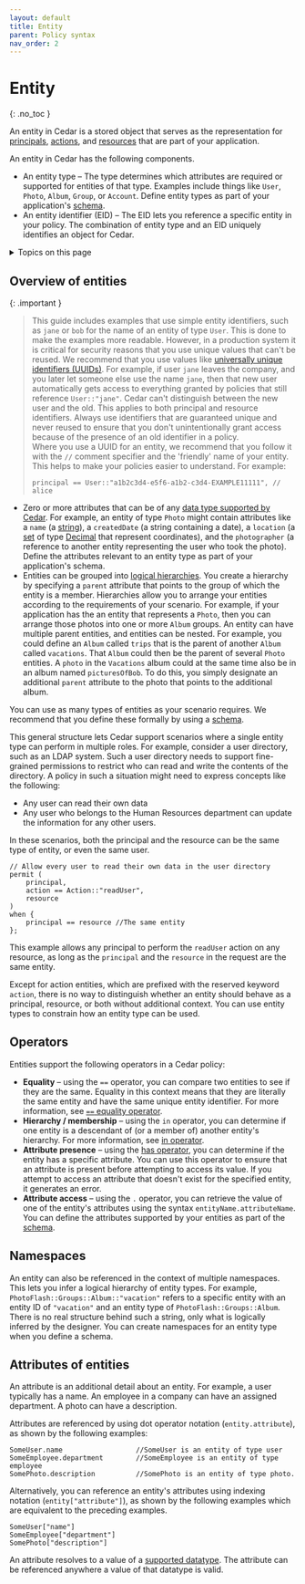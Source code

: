 ```yaml
---
layout: default
title: Entity
parent: Policy syntax
nav_order: 2
---
```


# Entity<a name="syntax-entity"></a>
{: .no_toc }

An entity in Cedar is a stored object that serves as the representation for [principals](syntax-policy.md#term-parc-principal), [actions](syntax-policy.md#term-parc-action), and [resources](syntax-policy.md#term-parc-resource) that are part of your application\. 

An entity in Cedar has the following components\.
+ An entity type – The type determines which attributes are required or supported for entities of that type\. Examples include things like `User`, `Photo`, `Album`, `Group`, or `Account`\. Define entity types as part of your application's [schema](terminology.md#term-schema)\.
+ An entity identifier \(EID\) – The EID lets you reference a specific entity in your policy\. The combination of entity type and an EID uniquely identifies an object for Cedar\.

<details markdown="block">
  <summary>
    Topics on this page
  </summary>
  {: .text-delta }
- TOC
{:toc}
</details>

## Overview of entities<a name="entity-overview"></a>

{: .important }
>This guide includes examples that use simple entity identifiers, such as `jane` or `bob` for the name of an entity of type `User`\. This is done to make the examples more readable\. However, in a production system it is critical for security reasons that you use unique values that can't be reused\. We recommend that you use values like [universally unique identifiers \(UUIDs\)](https://wikipedia.org/wiki/Universally_unique_identifier)\. For example, if user `jane` leaves the company, and you later let someone else use the name `jane`, then that new user automatically gets access to everything granted by policies that still reference `User::"jane"`\. Cedar can't distinguish between the new user and the old\. This applies to both principal and resource identifiers\. Always use identifiers that are guaranteed unique and never reused to ensure that you don't unintentionally grant access because of the presence of an old identifier in a policy\.  
>Where you use a UUID for an entity, we recommend that you follow it with the `//` comment specifier and the 'friendly' name of your entity\. This helps to make your policies easier to understand\. For example:  
>```
>principal == User::"a1b2c3d4-e5f6-a1b2-c3d4-EXAMPLE11111", // alice
>```
+ Zero or more attributes that can be of any [data type supported by Cedar](syntax-datatypes.md)\. For example, an entity of type `Photo` might contain attributes like a `name` \(a [string](syntax-datatypes.md#datatype-string)\), a `createdDate` \(a string containing a date\), a `location` \(a [set](syntax-datatypes.md#datatype-set) of type [Decimal](syntax-datatypes.md#datatype-decimal) that represent coordinates\), and the `photographer` \(a reference to another entity representing the user who took the photo\)\. Define the attributes relevant to an entity type as part of your application's schema\.
+ Entities can be grouped into [logical hierarchies](terminology.md#term-group)\. You create a hierarchy by specifying a `parent` attribute that points to the group of which the entity is a member\. Hierarchies allow you to arrange your entities according to the requirements of your scenario\. For example, if your application has the an entity that represents a `Photo`, then you can arrange those photos into one or more `Album` groups\. An entity can have multiple parent entities, and entities can be nested\. For example, you could define an `Album` called `trips` that is the parent of another `Album` called `vacations`\. That `Album` could then be the parent of several `Photo` entities\. A `photo` in the `Vacations` album could at the same time also be in an album named `picturesOfBob`\. To do this, you simply designate an additional `parent` attribute to the photo that points to the additional album\.

You can use as many types of entities as your scenario requires\. We recommend that you define these formally by using a [schema](terminology.md#term-schema)\.

This general structure lets Cedar support scenarios where a single entity type can perform in multiple roles\. For example, consider a user directory, such as an LDAP system\. Such a user directory needs to support fine\-grained permissions to restrict who can read and write the contents of the directory\. A policy in such a situation might need to express concepts like the following:
+ Any user can read their own data
+ Any user who belongs to the Human Resources department can update the information for any other users\.

In these scenarios, both the principal and the resource can be the same type of entity, or even the same user\.

```
// Allow every user to read their own data in the user directory
permit (
    principal,
    action == Action::"readUser",
    resource
)
when {
    principal == resource //The same entity
};
```

This example allows any principal to perform the `readUser` action on any resource, as long as the `principal` and the `resource` in the request are the same entity\.

Except for action entities, which are prefixed with the reserved keyword `action`, there is no way to distinguish whether an entity should behave as a principal, resource, or both without additional context\. You can use entity types to constrain how an entity type can be used\.

## Operators<a name="entity-operators"></a>

Entities support the following operators in a Cedar policy:
+ **Equality** – using the `==` operator, you can compare two entities to see if they are the same\. Equality in this context means that they are literally the same entity and have the same unique entity identifier\. For more information, see [`==` equality operator](syntax-operators.md#operator-equality)\.
+ **Hierarchy / membership** – using the `in` operator, you can determine if one entity is a descendant of \(or a member of\) another entity's hierarchy\. For more information, see [in operator](syntax-operators.md#operator-in)\.
+ **Attribute presence** – using the [has operator](syntax-operators.md#operator-has), you can determine if the entity has a specific attribute\. You can use this operator to ensure that an attribute is present before attempting to access its value\. If you attempt to access an attribute that doesn't exist for the specified entity, it generates an error\.
+ **Attribute access** – using the `.` operator, you can retrieve the value of one of the entity's attributes using the syntax `entityName.attributeName`\. You can define the attributes supported by your entities as part of the [schema](schema.md)\. 

## Namespaces<a name="entity-namespace"></a>

An entity can also be referenced in the context of multiple namespaces\. This lets you infer a logical hierarchy of entity types\. For example, `PhotoFlash::Groups::Album::"vacation"` refers to a specific entity with an entity ID of `"vacation"` and an entity type of `PhotoFlash::Groups::Album`\. There is no real structure behind such a string, only what is logically inferred by the designer\. You can create namespaces for an entity type when you define a schema\.

## Attributes of entities<a name="entity-attribute"></a>

An attribute is an additional detail about an entity\. For example, a user typically has a name\. An employee in a company can have an assigned department\. A photo can have a description\.

Attributes are referenced by using dot operator notation \(`entity.attribute`\), as shown by the following examples:

```
SomeUser.name                  //SomeUser is an entity of type user
SomeEmployee.department        //SomeEmployee is an entity of type employee
SomePhoto.description          //SomePhoto is an entity of type photo.
```

Alternatively, you can reference an entity's attributes using indexing notation \(`entity["attribute"]`\), as shown by the following examples which are equivalent to the preceding examples\.

```
SomeUser["name"]
SomeEmployee["department"]
SomePhoto["description"]
```

An attribute resolves to a value of a [supported datatype](syntax-datatypes.md)\. The attribute can be referenced anywhere a value of that datatype is valid\.
